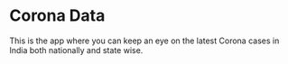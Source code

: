 # Corona Data
 This is the app where you can keep an eye on the latest Corona cases in India both nationally and state wise.
